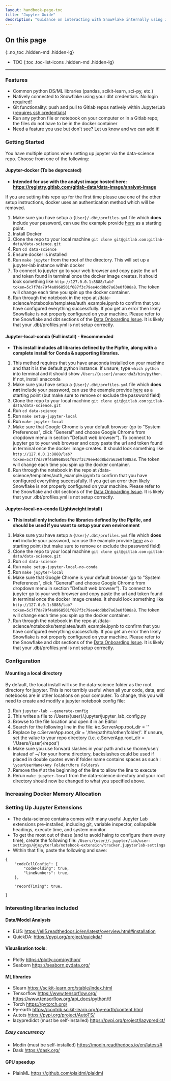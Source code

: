 ```yaml
---
layout: handbook-page-toc
title: "Jupyter Guide"
description: "Guidance on interacting with SnowFlake internally using JupyterLab"
---
```


## On this page
{:.no_toc .hidden-md .hidden-lg}

- TOC
{:toc .toc-list-icons .hidden-md .hidden-lg}

---
### Features 
- Common python DS/ML libraries (pandas, scikit-learn, sci-py, etc.)
- Natively connected to Snowflake using your dbt credentials. No login required!
- Git functionality: push and pull to Gitlab repos natively within JupyterLab ([requires ssh credentials](https://docs.gitlab.com/ee/ssh/index.html))
- Run any python file or notebook on your computer or in a Gitlab repo; the files do not have to be in the docker container
- Need a feature you use but don't see? Let us know and we can add it!

### Getting Started 
You have multiple options when setting up jupyter via the data-science repo. Choose from one of the following:

#### Jupyter-docker (To be deprecated)

- **Intended for use with the analyst image hosted here: https://registry.gitlab.com/gitlab-data/data-image/analyst-image**

If you are setting this repo up for the first time please use one of the other setup instructions, docker uses an authentication method which will be removed.

1. Make sure you have setup a `{User}/.dbt/profiles.yml` file which **does** include your password, can use the example provide [here](https://gitlab.com/gitlab-data/analytics/-/blob/master/admin/sample_profiles.yml) as a starting point. 
2. Install Docker
3. Clone the repo to your local machine `git clone git@gitlab.com:gitlab-data/data-science.git`
4. Run `cd data-science`
5. Ensure docker is installed
6. Run `make jupyter` from the root of the directory. This will set up a jupyter-lab instance within docker 
7. To connect to jupyter go to your web browser and copy paste the url and token found in terminal once the docker image creates. It should look something like `http://127.0.0.1:8888/lab?token=5c7f7da79f4a0968501f087f3c79ee4dd8bd7a63e0f088a8`. The token will change each time you spin up the docker container.
8. Run through the notebook in the repo at /data-science/notebooks/templates/auth_example.ipynb to confirm that you have configured everything successfully. If you get an error then likely Snowflake is not properly configured on your machine. Please refer to the Snowflake and dbt sections of the [Data Onboarding Issue](https://gitlab.com/gitlab-data/analytics/-/blob/master/.gitlab/issue_templates/Data%20Onboarding.md). It is likely that your .dbt/profiles.yml is not setup correctly.

#### Jupyter-local-conda (Full install) - Recommended

- **This install includes all libraries defined by the Pipfile, along with a complete install for Conda & supporting libraries.**

1. This method requires that you have anaconda installed on your machine and that it is the default python instance. If unsure, type `which python` into terminal and it should show `/Users/{usser}/anaconda3/bin/python`. If not, install anaconda
1. Make sure you have setup a `{User}/.dbt/profiles.yml` file which **does not** include your password, can use the example provide [here](https://gitlab.com/gitlab-data/analytics/-/blob/master/admin/sample_profiles.yml) as a starting point (but make sure to remove or exclude the password field)
1. Clone the repo to your local machine `git clone git@gitlab.com:gitlab-data/data-science.git`
1. Run `cd data-science`
1. Run `make setup-jupyter-local`
1. Run `make jupyter-local`
1. Make sure that Google Chrome is your default browser (go to "System Preferences", click "General" and choose Google Chrome from dropdown menu in section "Default web browser"). To connect to jupyter go to your web browser and copy paste the url and token found in terminal once the docker image creates. It should look something like `http://127.0.0.1:8888/lab?token=5c7f7da79f4a0968501f087f3c79ee4dd8bd7a63e0f088a8`. The token will change each time you spin up the docker container.
1. Run through the notebook in the repo at /data-science/templates/auth_example.ipynb to confirm that you have configured everything successfully. If you get an error then likely Snowflake is not properly configured on your machine. Please refer to the Snowflake and dbt sections of the [Data Onboarding Issue](https://gitlab.com/gitlab-data/analytics/-/blob/master/.gitlab/issue_templates/Data%20Onboarding.md). It is likely that your .dbt/profiles.yml is not setup correctly.


#### Jupyter-local-no-conda (Lightweight install)

- **This install only includes the libraries defined by the Pipfile, and should be used if you want to setup your own environment**

1. Make sure you have setup a `{User}/.dbt/profiles.yml` file which **does not** include your password, can use the example provide [here](https://gitlab.com/gitlab-data/analytics/-/blob/master/admin/sample_profiles.yml) as a starting point (but make sure to remove or exclude the password field)
2. Clone the repo to your local machine `git clone git@gitlab.com:gitlab-data/data-science.git`
3. Run `cd data-science`
4. Run `make setup-jupyter-local-no-conda` 
5. Run `make jupyter-local` 
6. Make sure that Google Chrome is your default browser (go to "System Preferences", click "General" and choose Google Chrome from dropdown menu in section "Default web browser"). To connect to jupyter go to your web browser and copy paste the url and token found in terminal once the docker image creates. It should look something like `http://127.0.0.1:8888/lab?token=5c7f7da79f4a0968501f087f3c79ee4dd8bd7a63e0f088a8`. The token will change each time you spin up the docker container. 
7. Run through the notebook in the repo at /data-science/notebooks/templates/auth_example.ipynb to confirm that you have configured everything successfully. If you get an error then likely Snowflake is not properly configured on your machine. Please refer to the Snowflake and dbt sections of the [Data Onboarding Issue](https://gitlab.com/gitlab-data/analytics/-/blob/master/.gitlab/issue_templates/Data%20Onboarding.md). It is likely that your .dbt/profiles.yml is not setup correctly.

### Configuration
#### Mounting a local directory
By default, the local install will use the data-science folder as the root directory for jupyter. This is not terribly useful when all your code, data, and notebooks are in other locations on your computer. To change, this you will need to create and modify a jupyter notebook config file:
1. Run `jupyter-lab --generate-config` 
1. This writes a file to /Users/{user}/.jupyter/jupyter_lab_config.py
1. Browse to the file location and open it in an Editor
1. Search for the following line in the file: #c.ServerApp.root_dir = ''
1. Replace by c.ServerApp.root_dir = '/the/path/to/other/folder/'. If unsure, set the value to your repo directory (i.e. c.ServerApp.root_dir = '/Users/{user}/repos')
1. Make sure you use forward slashes in your path and use /home/user/ instead of ~/ for your home directory, backslashes could be used if placed in double quotes even if folder name contains spaces as such : `\yourUserName\Any Folder\More Folders\`
1. Remove the # at the beginning of the line to allow the line to execute
1. Rerun `make jupyter-local` from the data-science directory and your root directory should now be changed to what you specified above. 

### Increasing Docker Memory Allocation

### Setting Up Jupyter Extensions
- The data-science contains comes with many useful Jupyter Lab extensions pre-installed, including git, variable inspector, collapsible headings, execute time, and system monitor. 
- To get the most out of these (and to avoid haing to configure them every time), create the following file: `/Users/{user}/.jupyter/lab/user-settings/@jupyterlab/notebook-extension/tracker.jupyterlab-settings`
- Within that file, paste the following and save: 
```
{
    "codeCellConfig": {
        "codeFolding": true,
        "lineNumbers": true,
    },
    
    "recordTiming": true,
    
}
```



### Interesting libraries included

#### Data/Model Analysis
* ELI5: 
    https://eli5.readthedocs.io/en/latest/overview.html#installation
* QuickDA: 
    https://pypi.org/project/quickda/
  
#### Visualisation tools: 

* Plotly
  https://plotly.com/python/
* Seaborn 
  https://seaborn.pydata.org/

#### ML libraries
* Slearn
  https://scikit-learn.org/stable/index.html
* Tensorflow
  https://www.tensorflow.org/
  https://www.tensorflow.org/api_docs/python/tf
* Torch
https://pytorch.org/
* Py-earth https://contrib.scikit-learn.org/py-earth/content.html
* Autots https://pypi.org/project/AutoTS/
* lazypredidct (must be self-installed) https://pypi.org/project/lazypredict/

##### Easy concurrency 
* Modin (must be self-installed)
https://modin.readthedocs.io/en/latest/#
* Dask https://dask.org/

#### GPU speedup
* PlainML 
https://github.com/plaidml/plaidml
